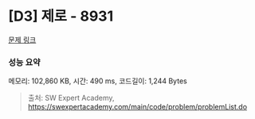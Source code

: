 # [D3] 제로 - 8931 

[문제 링크](https://swexpertacademy.com/main/code/problem/problemDetail.do?contestProbId=AW5jBWLq7jwDFATQ) 

### 성능 요약

메모리: 102,860 KB, 시간: 490 ms, 코드길이: 1,244 Bytes



> 출처: SW Expert Academy, https://swexpertacademy.com/main/code/problem/problemList.do